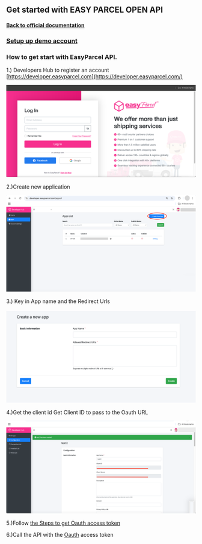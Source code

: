## Get started with EASY PARCEL OPEN API

#### [Back to official documentation](../README.md)

### [Setup up demo account](2.Setup%20demo%20account.md)

### How to get start with EasyParcel API. 

1.) Developers Hub to register an account [https://developer.easyparcel.com](https://developer.easyparcel.com/)



![Login%20Page.png](../pictures/Login%20Page.png)

2.)Create new application



![create new application.png](../pictures/create%20new%20application.png)

3.) Key in App name and the Redirect Urls



![key in app name and redirect url.png](../pictures/key%20in%20app%20name%20and%20redirect%20url.png)

4.)Get the client id
Get Client ID to pass to the Oauth URL



![get client id.png](../pictures/get%20client%20id.png)

5.)Follow [the Steps to get Oauth access token](Get%20Oauth%20Access%20token.md)

6.)Call the API with the [Oauth](../Oauth%20Authentication.md) access token
